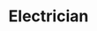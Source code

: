 ---
draft: false
name: "Mike McCarty"
title: "Electrician"
avatar: {
    src: "https://1drv.ms/i/s!AoM7TSrp7nnmlja8__CK_LaAjmBj?embed=1&width=660",
    alt: "Mike McCarty"
}
publishDate: "2022-11-07 15:39"
---